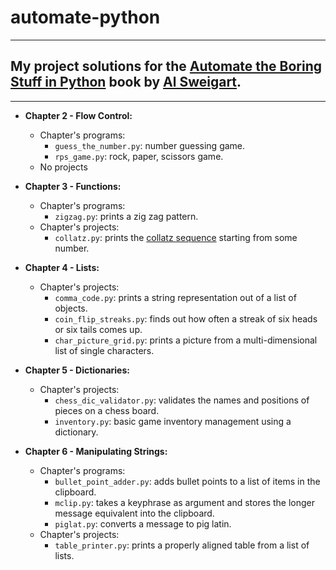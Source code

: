 # automate-python
---
## My project solutions for the [Automate the Boring Stuff in Python](https://automatetheboringstuff.com) book by [Al Sweigart](http://alsweigart.com).
---

- **Chapter 2 - Flow Control:**
    - Chapter's programs:
        - `guess_the_number.py`: number guessing game.
        - `rps_game.py`: rock, paper, scissors game.
    - No projects

- **Chapter 3 - Functions:**
    - Chapter's programs:
        - `zigzag.py`: prints a zig zag pattern.
    - Chapter's projects:
        - `collatz.py`: prints the [collatz sequence](https://en.wikipedia.org/wiki/Collatz_conjecture) starting from some number.

- **Chapter 4 - Lists:**
    - Chapter's projects:
        - `comma_code.py`: prints a string representation out of a list of objects.
        - `coin_flip_streaks.py`: finds out how often a streak of six heads or six tails comes up.
        - `char_picture_grid.py`: prints a picture from a multi-dimensional list of single characters.

- **Chapter 5 - Dictionaries:**
    - Chapter's projects:
        - `chess_dic_validator.py`: validates the names and positions of pieces on a chess board.
        - `inventory.py`: basic game inventory management using a dictionary.
- **Chapter 6 - Manipulating Strings:**
    - Chapter's programs:
        - `bullet_point_adder.py`: adds bullet points to a list of items in the clipboard.
        - `mclip.py`: takes a keyphrase as argument and stores the longer message equivalent into the clipboard.
        - `piglat.py`: converts a message to pig latin.
    - Chapter's projects:
        - `table_printer.py`: prints a properly aligned table from a list of lists.
